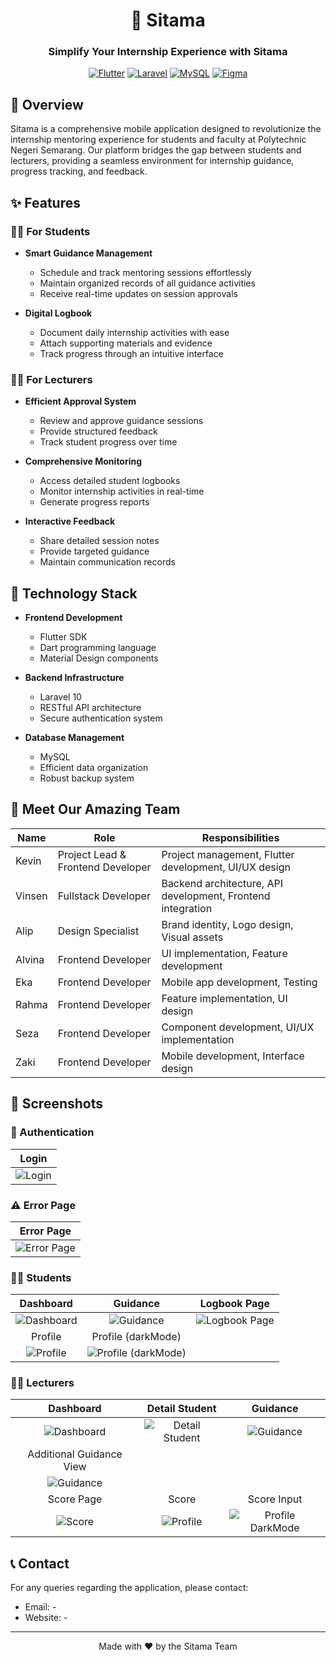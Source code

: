 <div align="center">
  
# 📱 Sitama

### Simplify Your Internship Experience with Sitama

[![Flutter](https://img.shields.io/badge/Flutter-%2302569B.svg?style=for-the-badge&logo=Flutter&logoColor=white)](https://flutter.dev)
[![Laravel](https://img.shields.io/badge/Laravel-%23FF2D20.svg?style=for-the-badge&logo=laravel&logoColor=white)](https://laravel.com)
[![MySQL](https://img.shields.io/badge/MySQL-%2300f.svg?style=for-the-badge&logo=mysql&logoColor=white)](https://www.mysql.com)
[![Figma](https://img.shields.io/badge/figma-%23F24E1E.svg?style=for-the-badge&logo=figma&logoColor=white)](https://www.figma.com)

</div>

## 🌟 Overview

Sitama is a comprehensive mobile application designed to revolutionize the internship mentoring experience for students and faculty at Polytechnic Negeri Semarang. Our platform bridges the gap between students and lecturers, providing a seamless environment for internship guidance, progress tracking, and feedback.

## ✨ Features

### 👨‍🎓 For Students
- **Smart Guidance Management**
  - Schedule and track mentoring sessions effortlessly
  - Maintain organized records of all guidance activities
  - Receive real-time updates on session approvals

- **Digital Logbook**
  - Document daily internship activities with ease
  - Attach supporting materials and evidence
  - Track progress through an intuitive interface

### 👨‍🏫 For Lecturers
- **Efficient Approval System**
  - Review and approve guidance sessions
  - Provide structured feedback
  - Track student progress over time

- **Comprehensive Monitoring**
  - Access detailed student logbooks
  - Monitor internship activities in real-time
  - Generate progress reports

- **Interactive Feedback**
  - Share detailed session notes
  - Provide targeted guidance
  - Maintain communication records

## 🚀 Technology Stack

- **Frontend Development**
  - Flutter SDK
  - Dart programming language
  - Material Design components

- **Backend Infrastructure**
  - Laravel 10
  - RESTful API architecture
  - Secure authentication system

- **Database Management**
  - MySQL
  - Efficient data organization
  - Robust backup system

## 👥 Meet Our Amazing Team

| Name | Role | Responsibilities |
|------|------|-----------------|
| Kevin | Project Lead & Frontend Developer | Project management, Flutter development, UI/UX design |
| Vinsen | Fullstack Developer | Backend architecture, API development, Frontend integration |
| Alip | Design Specialist | Brand identity, Logo design, Visual assets |
| Alvina | Frontend Developer | UI implementation, Feature development |
| Eka | Frontend Developer | Mobile app development, Testing |
| Rahma | Frontend Developer | Feature implementation, UI design |
| Seza | Frontend Developer | Component development, UI/UX implementation |
| Zaki | Frontend Developer | Mobile development, Interface design |

## 📱 Screenshots

### 🔑 Authentication
| Login |
|:---------------:|
| ![Login](assets/screenshot/login.jpg) |

### ⚠️ Error Page
| Error Page |
|:---------------:|
| ![Error Page](assets/screenshot/errorPage.jpg) |

### 👨‍🎓 Students
| Dashboard | Guidance | Logbook Page |
|:---------------:|:---------------:|:---------------:|
| ![Dashboard](assets/screenshot/homeMahasiswa.jpg) | ![Guidance](assets/screenshot/bimbingan.jpg) | ![Logbook Page](assets/screenshot/logbook.jpg) |
| Profile | Profile (darkMode) |
| ![Profile](assets/screenshot/profile.jpg) | ![Profile (darkMode)](assets/screenshot/darkModeProfile.jpg) |

### 👨‍🏫 Lecturers
| Dashboard | Detail Student | Guidance |
|:---------------:|:---------------:|:---------------:|
| ![Dashboard](assets/screenshot/homeDosen.jpg) | ![Detail Student](assets/screenshot/detailStudent.jpg) | ![Guidance](assets/screenshot/actionBimbingan.jpg) |
| Additional Guidance View |
| ![Guidance](assets/screenshot/actionBimbingan2.jpg) |
| Score Page | Score | Score Input |
| ![Score](assets/screenshot/detailNilai.jpg) | ![Profile](assets/screenshot/falseNilai.jpg) | ![Profile DarkMode](assets/screenshot/inputNilai.jpg) |


## 📞 Contact

For any queries regarding the application, please contact:
- Email: -
- Website: -

---

<div align="center">

Made with ❤️ by the Sitama Team

</div>
